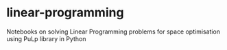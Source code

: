 # linear-programming

Notebooks on solving Linear Programming problems for space optimisation using PuLp library in Python
